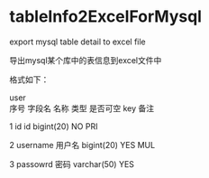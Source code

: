 # tableInfo2ExcelForMysql
export mysql table detail to excel file

导出mysql某个库中的表信息到excel文件中

格式如下：
	
user				
序号   字段名    名称      类型          是否可空    key   备注

1     id         id       bigint(20)    NO        PRI	

2     username   用户名   bigint(20)     YES       MUL	

3     passowrd    密码    varchar(50)    YES	
